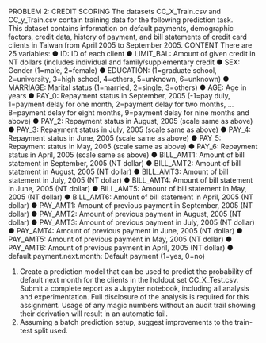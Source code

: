 PROBLEM 2: CREDIT SCORING 
The datasets CC_X_Train.csv and CC_y_Train.csv contain training data for the following  prediction task.  
This dataset contains information on default payments, demographic factors, credit data, history  of payment, and bill statements of credit card clients in Taiwan from April 2005 to September  2005. 
CONTENT 
There are 25 variables: 
● ID: ID of each client 
● LIMIT_BAL: Amount of given credit in NT dollars (includes individual and  family/supplementary credit 
● SEX: Gender (1=male, 2=female) 
● EDUCATION: (1=graduate school, 2=university, 3=high school, 4=others, 5=unknown,  6=unknown) 
● MARRIAGE: Marital status (1=married, 2=single, 3=others) 
● AGE: Age in years 
● PAY_0: Repayment status in September, 2005 (-1=pay duly, 1=payment delay for one  month, 2=payment delay for two months, … 8=payment delay for eight months,  9=payment delay for nine months and above) 
● PAY_2: Repayment status in August, 2005 (scale same as above) 
● PAY_3: Repayment status in July, 2005 (scale same as above) 
● PAY_4: Repayment status in June, 2005 (scale same as above) 
● PAY_5: Repayment status in May, 2005 (scale same as above) 
● PAY_6: Repayment status in April, 2005 (scale same as above) 
● BILL_AMT1: Amount of bill statement in September, 2005 (NT dollar) ● BILL_AMT2: Amount of bill statement in August, 2005 (NT dollar) 
● BILL_AMT3: Amount of bill statement in July, 2005 (NT dollar) 
● BILL_AMT4: Amount of bill statement in June, 2005 (NT dollar) 
● BILL_AMT5: Amount of bill statement in May, 2005 (NT dollar) 
● BILL_AMT6: Amount of bill statement in April, 2005 (NT dollar) 
● PAY_AMT1: Amount of previous payment in September, 2005 (NT dollar) ● PAY_AMT2: Amount of previous payment in August, 2005 (NT dollar) ● PAY_AMT3: Amount of previous payment in July, 2005 (NT dollar) 
● PAY_AMT4: Amount of previous payment in June, 2005 (NT dollar)
● PAY_AMT5: Amount of previous payment in May, 2005 (NT dollar) 
● PAY_AMT6: Amount of previous payment in April, 2005 (NT dollar) 
● default.payment.next.month: Default payment (1=yes, 0=no) 
1) Create a prediction model that can be used to predict the probability of default next month for  the clients in the holdout set CC_X_Test.csv. Submit a complete report as a Jupyter notebook,  including all analysis and experimentation. Full disclosure of the analysis is required for this  assignment. Usage of any magic numbers without an audit trail showing their derivation will  result in an automatic fail. 
2) Assuming a batch prediction setup, suggest improvements to the train-test split used. 
